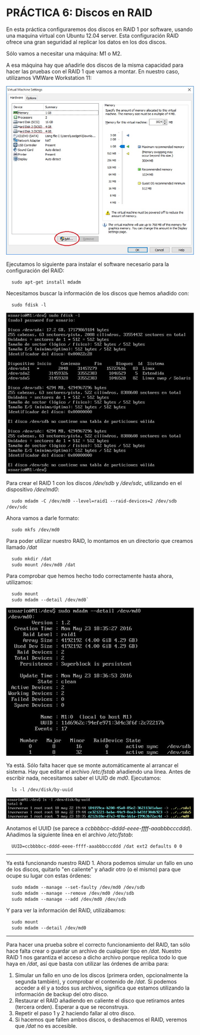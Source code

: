 
# **PRÁCTICA 6: Discos en RAID**

En esta práctica configuraremos dos discos en RAID 1 por software, usando una
maquina virtual con Ubuntu 12.04 server. Esta configuración RAID ofrece una gran
seguridad al replicar los datos en los dos discos.

Sólo vamos a necesitar una máquina: M1 o M2.

A esa máquina hay que añadirle dos discos de la misma capacidad para hacer las pruebas con el RAID 1 que vamos a montar. En nuestro caso, utilizamos VMWare Workstation 11:

![imagen](https://github.com/AlejandroRP/swap1516/blob/master/Pr%C3%A1ctica%206/Im%C3%A1genes/6-1%20Configuraci%C3%B3n%20en%20VMWorkstation.jpg)

Ejecutamos lo siguiente para instalar el software necesario para la configuración del RAID:

```
  sudo apt-get install mdadm
```

Necesitamos buscar la información de los discos que hemos añadido con:

```
  sudo fdisk -l
```

![imagen](https://github.com/AlejandroRP/swap1516/blob/master/Pr%C3%A1ctica%206/Im%C3%A1genes/6-2%20Informaci%C3%B3n%20de%20discos.jpg)

Para crear el RAID 1 con los discos */dev/sdb* y */dev/sdc*, utilizando en el dispositivo */dev/md0*:

```
  sudo mdadm -C /dev/md0 --level=raid1 --raid-devices=2 /dev/sdb /dev/sdc
```

Ahora vamos a darle formato:

```
  sudo mkfs /dev/md0
```

Para poder utilizar nuestro RAID, lo montamos en un directorio que creamos llamado */dat*

```
  sudo mkdir /dat
  sudo mount /dev/md0 /dat
```

Para comprobar que hemos hecho todo correctamente hasta ahora, utilizamos:

```
  sudo mount
  sudo mdadm --detail /dev/md0`
```

![imagen](https://github.com/AlejandroRP/swap1516/blob/master/Pr%C3%A1ctica%206/Im%C3%A1genes/6-4%20Informaci%C3%B3n%20del%20RAID%20sin%20fallos.jpg)

Ya está. Sólo falta hacer que se monte automáticamente al arrancar el sistema. Hay que editar el archivo */etc/fstab* añadiendo una línea. Antes de escribir nada, necesitamos saber el UUID de *md0*. Ejecutamos:

```
  ls -l /dev/disk/by-uuid
```

![imagen](https://github.com/AlejandroRP/swap1516/blob/master/Pr%C3%A1ctica%206/Im%C3%A1genes/6-3%20Informaci%C3%B3n%20de%20discos%202.jpg)

Anotamos el UUID (se parece a *ccbbbbcc-dddd-eeee-ffff-aaabbbcccddd*). Añadimos la siguiente línea en el archivo */etc/fstab*:

```
  UUID=ccbbbbcc-dddd-eeee-ffff-aaabbbcccddd /dat ext2 defaults 0 0
```

---

Ya está funcionando nuestro RAID 1. Ahora podemos simular un fallo en uno de los discos, quitarlo "en caliente" y añadir otro (o el mismo) para que ocupe su lugar con estas órdenes:
```
  sudo mdadm --manage --set-faulty /dev/md0 /dev/sdb
  sudo mdadm --manage --remove /dev/md0 /dev/sdb
  sudo mdadm --manage --add /dev/md0 /dev/sdb
```
Y para ver la información del RAID, utilizábamos:

```
  sudo mount
  sudo mdadm --detail /dev/md0
```

---

Para hacer una prueba sobre el correcto funcionamiento del RAID, tan sólo hace falta crear o guardar un archivo de cualquier tipo en */dat*. Nuestro RAID 1 nos garantiza el acceso a dicho archivo porque replica todo lo que haya en */dat*, así que basta con utilizar las órdenes de arriba para:

1. Simular un fallo en uno de los discos (primera orden, opcionalmente la segunda también), y comprobar el contenido de */dat*. Si podemos acceder a él y a todos sus archivos, significa que estamos utilizando la información de backup del otro disco.
2. Restaurar el RAID añadiendo en caliente el disco que retiramos antes (tercera orden). Esperar a que se reconstruya.
3. Repetir el paso 1 y 2 haciendo fallar al otro disco.
4. Si hacemos que fallen ambos discos, o deshacemos el RAID, veremos que */dat* no es accesible.
